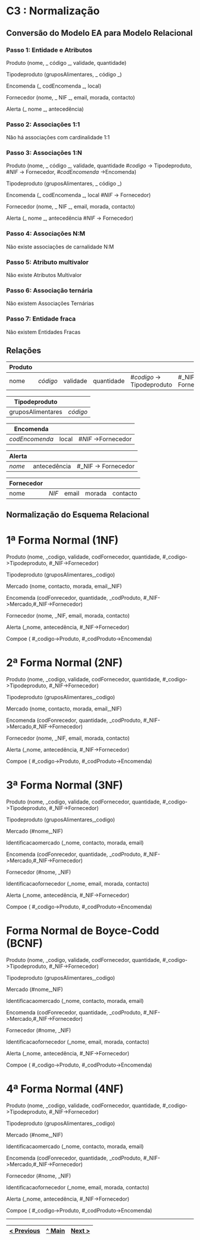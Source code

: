 # C3 : Normalização

## Conversão do Modelo EA para Modelo Relacional

### Passo 1: Entidade e Atributos 

Produto (nome, _ código _, validade, quantidade)

Tipodeproduto (gruposAlimentares, _ código _)

Encomenda (_ codEncomenda _, local)

Fornecedor (nome, _ NIF _, email, morada, contacto)

Alerta (_ nome _, antecedência)

### Passo 2: Associações 1:1

Não há associações com cardinalidade 1:1

### Passo 3: Associações 1:N

Produto (nome, _ código _, validade, quantidade
#_codigo_ -> Tipodeproduto, #_NIF_ -> Fornecedor, #_codEncomenda_ ->Encomenda)

Tipodeproduto (gruposAlimentares, _ código _)

Encomenda (_ codEncomenda _, local
#_NIF_ -> Fornecedor)

Fornecedor (nome, _ NIF _, email, morada, contacto)

Alerta (_ nome _, antecedência
#_NIF_ -> Fornecedor)

### Passo 4: Associações N:M

Não existe associações de carnalidade N:M

### Passo 5: Atributo multivalor

Não existe Atributos Multivalor

### Passo 6: Associação ternária

Não existem Associações Ternárias

### Passo 7: Entidade fraca

Não existem Entidades Fracas


## Relações

|Produto    |        |        |          |                          |                   |                            |
|-----------|--------|--------|----------|--------------------------|-------------------|----------------------------|
|nome       |_código_|validade|quantidade|#_codigo_ -> Tipodeproduto|#_NIF -> Fornecedor|#_codEncomenda_ -> Encomenda|

|Tipodeproduto    |        |
|-----------------|--------|
|gruposAlimentares|_código_|

|Encomenda     |     |                   |           
|--------------|-----|-------------------|
|_codEncomenda_|local|#_NIF_ ->Fornecedor|

|Alerta|            |                   |
|------|------------|-------------------|
|_nome_|antecedência|#_NIF -> Fornecedor|

|Fornecedor|     |     |      |        |
|----------|-----|-----|------|--------|
|nome      |_NIF_|email|morada|contacto|


## Normalização do Esquema Relacional

# 1ª Forma Normal (1NF)

Produto (nome, _codigo, validade, codFornecedor, quantidade, #_codigo->Tipodeproduto, #_NIF->Fornecedor)

Tipodeproduto (gruposAlimentares,_codigo)

Mercado (nome, contacto, morada, email,_NIF)

Encomenda (codFonrecedor, quantidade, _codProduto, #_NIF->Mercado,#_NIF->Fornecedor)

Fornecedor (nome, _NIF, email, morada, contacto)

Alerta (_nome, antecedência, #_NIF->Fornecedor)

Compoe ( #_codigo->Produto, #_codProduto->Encomenda)

# 2ª Forma Normal (2NF)

Produto (nome, _codigo, validade, codFornecedor, quantidade, #_codigo->Tipodeproduto, #_NIF->Fornecedor)

Tipodeproduto (gruposAlimentares,_codigo)

Mercado (nome, contacto, morada, email,_NIF)

Encomenda (codFonrecedor, quantidade, _codProduto, #_NIF->Mercado,#_NIF->Fornecedor)

Fornecedor (nome, _NIF, email, morada, contacto)

Alerta (_nome, antecedência, #_NIF->Fornecedor)

Compoe ( #_codigo->Produto, #_codProduto->Encomenda)

# 3ª Forma Normal (3NF)

Produto (nome, _codigo, validade, codFornecedor, quantidade, #_codigo->Tipodeproduto, #_NIF->Fornecedor)

Tipodeproduto (gruposAlimentares,_codigo)

Mercado (#nome,_NIF)

  Identificacaomercado (_nome, contacto, morada, email)

Encomenda (codFonrecedor, quantidade, _codProduto, #_NIF->Mercado,#_NIF->Fornecedor)

Fornecedor (#nome, _NIF)

  Identificacaofornecedor (_nome, email, morada, contacto)

Alerta (_nome, antecedência, #_NIF->Fornecedor)

Compoe ( #_codigo->Produto, #_codProduto->Encomenda)

# Forma Normal de Boyce-Codd (BCNF)

Produto (nome, _codigo, validade, codFornecedor, quantidade, #_codigo->Tipodeproduto, #_NIF->Fornecedor)

Tipodeproduto (gruposAlimentares,_codigo)

Mercado (#nome,_NIF)

  Identificacaomercado (_nome, contacto, morada, email)

Encomenda (codFonrecedor, quantidade, _codProduto, #_NIF->Mercado,#_NIF->Fornecedor)

Fornecedor (#nome, _NIF)

  Identificacaofornecedor (_nome, email, morada, contacto)

Alerta (_nome, antecedência, #_NIF->Fornecedor)

Compoe ( #_codigo->Produto, #_codProduto->Encomenda)

# 4ª Forma Normal (4NF)

Produto (nome, _codigo, validade, codFornecedor, quantidade, #_codigo->Tipodeproduto, #_NIF->Fornecedor)

Tipodeproduto (gruposAlimentares,_codigo)

Mercado (#nome,_NIF)

  Identificacaomercado (_nome, contacto, morada, email)

Encomenda (codFonrecedor, quantidade, _codProduto, #_NIF->Mercado,#_NIF->Fornecedor)

Fornecedor (#nome, _NIF)

  Identificacaofornecedor (_nome, email, morada, contacto)

Alerta (_nome, antecedência, #_NIF->Fornecedor)

Compoe ( #_codigo->Produto, #_codProduto->Encomenda)

---
[< Previous](rebd02.md) | [^ Main](https://github.com/TCM21-SIBD03/reportSIBD) | [Next >](rebd04.md)
:--- | :---: | ---: 
